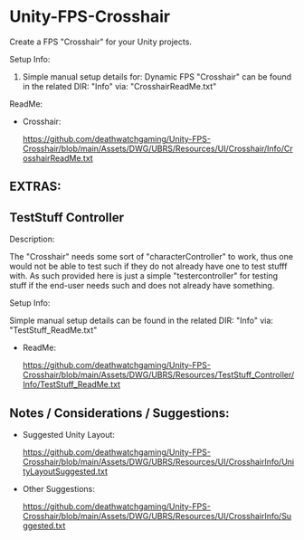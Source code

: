 # Unity-FPS-Crosshair

 Create a FPS "Crosshair" for your Unity projects.

Setup Info:

 1) Simple manual setup details for: Dynamic FPS "Crosshair" can be found in the related DIR: "Info" via: "CrosshairReadMe.txt"


 ReadMe:

 * Crosshair:

   https://github.com/deathwatchgaming/Unity-FPS-Crosshair/blob/main/Assets/DWG/UBRS/Resources/UI/Crosshair/Info/CrosshairReadMe.txt


 EXTRAS:
---------


 TestStuff Controller
-------------------------

Description:

 The "Crosshair" needs some sort of "characterController" to work, thus one would not be able to test such 
 if they do not already have one to test stufff with. As such provided here is just a simple 
 "testercontroller" for testing stuff if the end-user needs such and does not already have something.

Setup Info:

 Simple manual setup details can be found in the related DIR: "Info" via: "TestStuff_ReadMe.txt"

 * ReadMe:

   https://github.com/deathwatchgaming/Unity-FPS-Crosshair/blob/main/Assets/DWG/UBRS/Resources/TestStuff_Controller/Info/TestStuff_ReadMe.txt

 
 Notes / Considerations / Suggestions:
---------------------------------------

 * Suggested Unity Layout:

   https://github.com/deathwatchgaming/Unity-FPS-Crosshair/blob/main/Assets/DWG/UBRS/Resources/UI/CrosshairInfo/UnityLayoutSuggested.txt 

 * Other Suggestions:

   https://github.com/deathwatchgaming/Unity-FPS-Crosshair/blob/main/Assets/DWG/UBRS/Resources/UI/CrosshairInfo/Suggested.txt 
